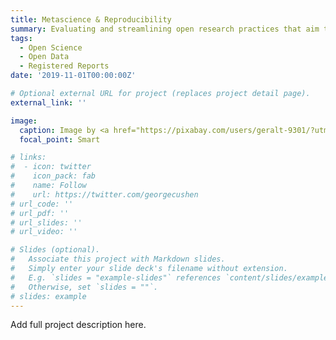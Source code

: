 ```yaml
---
title: Metascience & Reproducibility
summary: Evaluating and streamlining open research practices that aim to increase reproducibility in psychology and related disciplines.
tags:
  - Open Science
  - Open Data
  - Registered Reports
date: '2019-11-01T00:00:00Z'

# Optional external URL for project (replaces project detail page).
external_link: ''

image:
  caption: Image by <a href="https://pixabay.com/users/geralt-9301/?utm_source=link-attribution&amp;utm_medium=referral&amp;utm_campaign=image&amp;utm_content=3408062">Gerd Altmann</a> from <a href="https://pixabay.com//?utm_source=link-attribution&amp;utm_medium=referral&amp;utm_campaign=image&amp;utm_content=3408062">Pixabay</a>
  focal_point: Smart

# links:
#  - icon: twitter
#    icon_pack: fab
#    name: Follow
#    url: https://twitter.com/georgecushen
# url_code: ''
# url_pdf: ''
# url_slides: ''
# url_video: ''

# Slides (optional).
#   Associate this project with Markdown slides.
#   Simply enter your slide deck's filename without extension.
#   E.g. `slides = "example-slides"` references `content/slides/example-slides.md`.
#   Otherwise, set `slides = ""`.
# slides: example
---
```


Add full project description here.